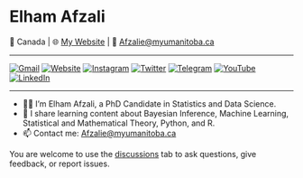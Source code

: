 # Elham Afzali

📍 Canada | 🌐 [My Website](https://elhamafzali.github.io) | 📧 Afzalie@myumanitoba.ca

---


[![Gmail](https://img.shields.io/badge/Gmail-D14836?style=flat&logo=gmail&logoColor=white)](mailto:your.email@example.com)
[![Website](https://img.shields.io/badge/Website-000?style=flat&logo=google-chrome&logoColor=white)](https://yourwebsite.com)
[![Instagram](https://img.shields.io/badge/Instagram-E4405F?style=flat&logo=instagram&logoColor=white)](https://instagram.com/yourprofile)
[![Twitter](https://img.shields.io/badge/Twitter-1DA1F2?style=flat&logo=twitter&logoColor=white)](https://twitter.com/yourhandle)
[![Telegram](https://img.shields.io/badge/Telegram-2CA5E0?style=flat&logo=telegram&logoColor=white)](https://t.me/yourchannel)
[![YouTube](https://img.shields.io/badge/YouTube-FF0000?style=flat&logo=youtube&logoColor=white)](https://youtube.com/yourchannel)
[![LinkedIn](https://img.shields.io/badge/LinkedIn-0077B5?style=flat&logo=linkedin&logoColor=white)](https://linkedin.com/in/yourprofile)

---

- 👩‍💻 I’m Elham Afzali, a PhD Candidate in Statistics and Data Science.
- 🧠 I share learning content about Bayesian Inference, Machine Learning, Statistical and Mathematical Theory, Python, and R.
- 📫 Contact me: Afzalie@myumanitoba.ca

You are welcome to use the [discussions](https://github.com/YOUR_USERNAME/YOUR_REPO/discussions) tab to ask questions, give feedback, or report issues.
